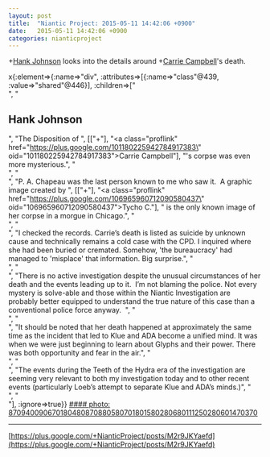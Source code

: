 ```yaml
---
layout: post
title:  "Niantic Project: 2015-05-11 14:42:06 +0900"
date:   2015-05-11 14:42:06 +0900
categories: nianticproject
---
```

+[Hank Johnson](https://plus.google.com/117792105926525258257 "") looks into the details around +[Carrie Campbell](https://plus.google.com/101180225942784917383 "")'s death.

x{:element=>{:name=>"div", :attributes=>[{:name=>"class"@439, :value=>"shared"@446}], :children=>["<br />", "<h2>Hank Johnson</h2>", "The Disposition of ", [["+"], "<a class=\"proflink\" href=\"https://plus.google.com/101180225942784917383\" oid=\"101180225942784917383\">Carrie Campbell</a>"], "'s corpse was even more mysterious.", "<br />", "<br />", "P. A. Chapeau was the last person known to me who saw it.  A graphic image created by ", [["+"], "<a class=\"proflink\" href=\"https://plus.google.com/106965960712090580437\" oid=\"106965960712090580437\">Tycho C.</a>"], " is the only known image of her corpse in a morgue in Chicago.", "<br />", "<br />", "I checked the records. Carrie’s death is listed as suicide by unknown cause and technically remains a cold case with the CPD. I inquired where she had been buried or cremated. Somehow, 'the bureaucracy' had managed to 'misplace' that information. Big surprise.", "<br />", "<br />", "There is no active investigation despite the unusual circumstances of her death and the events leading up to it.  I’m not blaming the police. Not every mystery is solve-able and those within the Niantic Investigation are probably better equipped to understand the true nature of this case than a conventional police force anyway.  ", "<br />", "<br />", "It should be noted that her death happened at approximately the same time as the incident that led to Klue and ADA become a unified mind. It was when we were just beginning to learn about Glyphs and their power. There was both opportunity and fear in the air.", "<br />", "<br />", "The events during the Teeth of the Hydra era of the investigation are seeming very relevant to both my investigation today and to other recent events (particularly Loeb’s attempt to separate Klue and ADA’s minds.)", "<br />", "<br />"], :ignore=>true}}
[#### photo: 870940090670180480870880580701801580280680111250280601470370](https://lh3.googleusercontent.com/-bjI_-JQapuM/VVA_SSh4HFI/AAAAAAAACvw/gcm44wW4js0/w400-h297/Carrie.jpg "")
- - -
[https://plus.google.com/+NianticProject/posts/M2r9JKYaefd](https://plus.google.com/+NianticProject/posts/M2r9JKYaefd)
